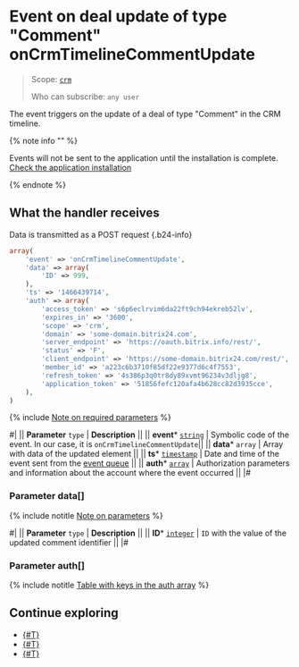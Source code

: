 # Event on deal update of type "Comment" onCrmTimelineCommentUpdate

> Scope: [`crm`](../../../../scopes/permissions.md)
>
> Who can subscribe: `any user`

The event triggers on the update of a deal of type "Comment" in the CRM timeline.

{% note info "" %}

Events will not be sent to the application until the installation is complete. [Check the application installation](../../../../../settings/app-installation/installation-finish.md)

{% endnote %}

## What the handler receives

Data is transmitted as a POST request {.b24-info}

```php
array(
    'event' => 'onCrmTimelineCommentUpdate',
    'data' => array(
        'ID' => 999,
    ),
    'ts' => '1466439714',
    'auth' => array(
        'access_token' => 's6p6eclrvim6da22ft9ch94ekreb52lv',
        'expires_in' => '3600',
        'scope' => 'crm',
        'domain' => 'some-domain.bitrix24.com',
        'server_endpoint' => 'https://oauth.bitrix.info/rest/',
        'status' => 'F',
        'client_endpoint' => 'https://some-domain.bitrix24.com/rest/',
        'member_id' => 'a223c6b3710f85df22e9377d6c4f7553',
        'refresh_token' => '4s386p3q0tr8dy89xvmt96234v3dljg8',
        'application_token' => '51856fefc120afa4b628cc82d3935cce',
    ),
)
```

{% include [Note on required parameters](../../../../../_includes/required.md) %}

#|
|| **Parameter**
`type` | **Description** ||
|| **event***
[`string`](../../../data-types.md) | Symbolic code of the event. In our case, it is `onCrmTimelineCommentUpdate`||
|| **data***
`array` | Array with data of the updated element ||
|| **ts***
[`timestamp`](../../../data-types.md) | Date and time of the event sent from the [event queue](../../../../events/index.md) ||
|| **auth***
[`array`](../../../data-types.md) | Authorization parameters and information about the account where the event occurred ||
|#

### Parameter data[]

{% include notitle [Note on parameters](../../../../../_includes/required.md) %}

#|
|| **Parameter**
`type` | **Description** ||
|| **ID***
[`integer`](../../../data-types.md) | `ID` with the value of the updated comment identifier ||
|#

### Parameter auth[]

{% include notitle [Table with keys in the auth array](../../../../../_includes/auth-params-in-events.md) %}

## Continue exploring 

- [{#T}](./index.md)
- [{#T}](./on-Crm-Timeline-Comment-Add.md)
- [{#T}](./on-Crm-Timeline-Comment-Delete.md)